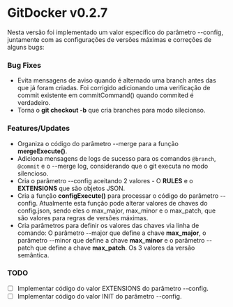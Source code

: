 # GitDocker v0.2.7

Nesta versão foi implementado um valor específico do parâmetro --config, juntamente com as configurações de versões máximas e correções de alguns bugs:

### Bug Fixes

* Evita mensagens de aviso quando é alternado uma branch antes das que já foram criadas. Foi corrigido adicionando uma verificação de commit existente em commitCommand() quando commited é verdadeiro.
* Torna o **git checkout -b** que cria branches para modo silecionso.


### Features/Updates

* Organiza o código do parâmetro --merge para a função **mergeExecute()**.
* Adiciona mensagens de logs de sucesso para os comandos `@branch`, `@commit` e o --merge log, considerando que o git executa no modo silencioso.
* Cria o parâmetro --config aceitando 2 valores - O **RULES** e o **EXTENSIONS** que são objetos JSON.
* Cria a função **configExecute()** para processar o código do parâmetro --config. Atualmente esta função pode alterar valores  de chaves do config.json, sendo eles o max_major, max_minor e o max_patch, que são valores para regras de versões máximas.
* Cria parâmetros para definir os valores das chaves via linha de comando: O parâmetro --major que define a chave **max_major**, o parâmetro --minor que define a chave **max_minor** e o parâmetro --patch que define a chave **max_patch**. Os 3 valores da versão semântica.

### TODO

- [ ] Implementar código do valor EXTENSIONS do parâmetro --config.
- [ ] Implementar código do valor INIT do parâmetro --config.
